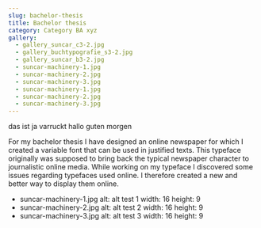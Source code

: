 ```yaml
---
slug: bachelor-thesis
title: Bachelor thesis
category: Category BA xyz
gallery:
  - gallery_suncar_c3-2.jpg
  - gallery_buchtypografie_s3-2.jpg
  - gallery_suncar_b3-2.jpg
  - suncar-machinery-1.jpg
  - suncar-machinery-2.jpg
  - suncar-machinery-3.jpg
  - suncar-machinery-1.jpg
  - suncar-machinery-2.jpg
  - suncar-machinery-3.jpg
---
```


das ist ja varruckt
hallo guten morgen

For my bachelor thesis I have designed an online newspaper for which I created a variable font that can be used in justified texts. This typeface originally was supposed to bring back the typical newspaper character to journalistic online media. While working on my typeface I discovered some issues regarding typefaces used online. I therefore created a new and better way to display them online. 

  - suncar-machinery-1.jpg
    alt: alt test 1
    width: 16
    height: 9
  - suncar-machinery-2.jpg
    alt: alt test 2
    width: 16
    height: 9
  - suncar-machinery-3.jpg
    alt: alt test 3
    width: 16
    height: 9